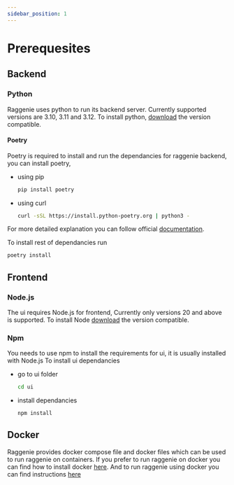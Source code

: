 ```yaml
---
sidebar_position: 1
---
```


# Prerequesites

## Backend

### Python
Raggenie uses python to run its backend server. Currently supported versions are 3.10, 3.11 and 3.12. To install python, [download](https://www.python.org/downloads/) the version compatible.

#### Poetry
Poetry is required to install and run the dependancies for raggenie backend, you can install poetry,

* using pip
  ```bash
  pip install poetry
  ```

* using curl
  ```bash
  curl -sSL https://install.python-poetry.org | python3 -
  ```
For more detailed explanation you can follow official [documentation](https://python-poetry.org/docs/#installation).

To install rest of dependancies run
```bash
poetry install
```

## Frontend

### Node.js
The ui requires Node.js for frontend, Currently only versions 20 and above is supported. To install Node [download](https://nodejs.org/en/download/package-manager) the version compatible.

### Npm
You needs to use npm to install the requirements for ui, it is usually installed with Node.js
To install ui dependancies
* go to ui folder
  ```bash
  cd ui
  ```

* install dependancies
  ```bash
  npm install
  ```

## Docker

Raggenie provides docker compose file and docker files which can be used to run raggenie on containers. If you prefer to run raggenie on docker you can find how to install docker [here](https://docs.docker.com/get-started/). And to run raggenie using docker you can find instructions [here](./How%20to%20run%20raggenie/Using%20Docker.md)
